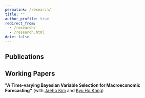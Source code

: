 ```yaml
---
permalink: /research/
title: ""
author_profile: true
redirect_from: 
  - /research/
  - /research.html
date: false
---
```


## Publications

## Working Papers
**"A Time-varying Bayesian Variable Selection for Macroeconomic Forecasting"** (with [Jaeho Kim](https://sites.google.com/site/jaehoecon/home) and [Kyu Ho Kang](https://faculty.korea.ac.kr/kufaculty/kyuho/index.do))
